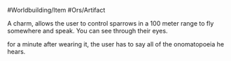 #Worldbuilding/Item #Ors/Artifact 

A charm, allows the user to control sparrows in a 100 meter range to fly somewhere and speak. You can see through their eyes. 

for a minute after wearing it, the user has to say all of the onomatopoeia he hears.